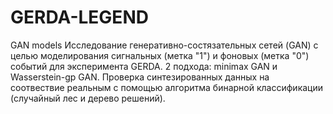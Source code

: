 # GERDA-LEGEND
GAN models 
Исследование генеративно-состязательных сетей (GAN) с целью моделирования сигнальных (метка "1") и фоновых (метка "0") событий для эксперимента GERDA.
2 подхода: minimax GAN и Wasserstein-gp GAN.
Проверка синтезированных данных на соотвествие реальным с помощью алгоритма бинарной классификации (случайный лес и дерево решений).
